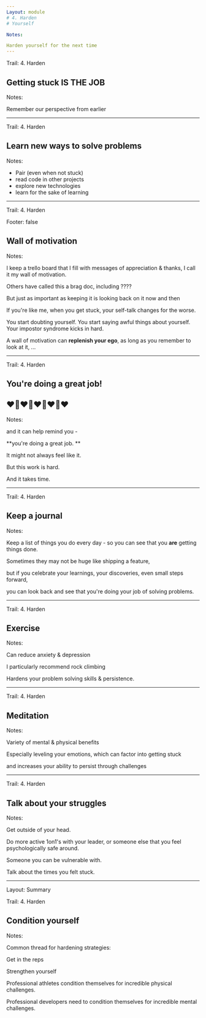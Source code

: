 ```yaml
---
Layout: module
# 4. Harden 
# Yourself

Notes:

Harden yourself for the next time
---
```


Trail: 4. Harden

## Getting stuck **IS THE JOB**

Notes:

Remember our perspective from earlier

---

Trail: 4. Harden

## Learn new ways to solve problems

Notes:

- Pair (even when not stuck)
- read code in other projects
- explore new technologies
- learn for the sake of learning

---

Trail: 4. Harden

Footer: false

<!-- .slide: data-background="/images/wall-of-motivation.png" class="inverse highlight" -->

## Wall of motivation

Notes:

I keep a trello board that I fill with messages of appreciation & thanks, I call it my wall of motivation.

Others have called this a brag doc, including ????

But just as important as keeping it is looking back on it now and then

If you're like me, when you get stuck, your self-talk changes for the worse.

You start doubting yourself. You start saying awful things about yourself. Your impostor syndrome kicks in hard.

A wall of motivation can **replenish your ego**, as long as you remember to look at it, ...

---

Trail: 4. Harden

## You're doing a great job!

## ❤️🤗️❤️🤗️❤️🤗️❤️🤗️❤️

Notes:

and it can help remind you -

**you're doing a great job. **

It might not always feel like it.

But this work is hard.

And it takes time.

---

Trail: 4. Harden

## Keep a journal

Notes:

Keep a list of things you do every day - so you can see that you **are** getting things done.

Sometimes they may not be huge like shipping a feature,

but if you celebrate your learnings, your discoveries, even small steps forward,

you can look back and see that you're doing your job of solving problems.

---

Trail: 4. Harden

## Exercise

Notes:

Can reduce anxiety & depression

I particularly recommend rock climbing

Hardens your problem solving skills & persistence.

---

Trail: 4. Harden

## Meditation

Notes:

Variety of mental & physical benefits

Especially leveling your emotions, which can factor into getting stuck

and increases your ability to persist through challenges

---

Trail: 4. Harden

## Talk about your struggles

Notes:

Get outside of your head.

Do more active 1on1's with your leader, or someone else that you feel psychologically safe around.

Someone you can be vulnerable with.

Talk about the times you felt stuck.

---

Layout: Summary

Trail: 4. Harden

## Condition yourself

Notes:

Common thread for hardening strategies:

Get in the reps

Strengthen yourself

Professional athletes condition themselves for incredible physical challenges.

Professional developers need to condition themselves for incredible mental challenges.
